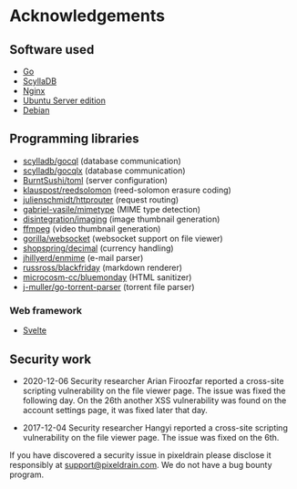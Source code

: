 # Acknowledgements

## Software used

 * [Go](https://golang.org/)
 * [ScyllaDB](https://www.scylladb.com/)
 * [Nginx](https://www.nginx.com/)
 * [Ubuntu Server edition](https://ubuntu.com/)
 * [Debian](https://www.debian.org/)

## Programming libraries

 * [scylladb/gocql](https://github.com/scylladb/gocql) (database communication)
 * [scylladb/gocqlx](https://github.com/scylladb/gocqlx) (database communication)
 * [BurntSushi/toml](https://github.com/BurntSushi/toml) (server configuration)
 * [klauspost/reedsolomon](https://github.com/klauspost/reedsolomon) (reed-solomon erasure coding)
 * [julienschmidt/httprouter](https://github.com/julienschmidt/httprouter) (request routing)
 * [gabriel-vasile/mimetype](https://github.com/gabriel-vasile/mimetype) (MIME type detection)
 * [disintegration/imaging](https://github.com/disintegration/imaging) (image thumbnail generation)
 * [ffmpeg](https://ffmpeg.org/) (video thumbnail generation)
 * [gorilla/websocket](https://github.com/gorilla/websocket) (websocket support on file viewer)
 * [shopspring/decimal](https://github.com/shopspring/decimal) (currency handling)
 * [jhillyerd/enmime](https://github.com/jhillyerd/enmime) (e-mail parser)
 * [russross/blackfriday](https://github.com/russross/blackfriday) (markdown renderer)
 * [microcosm-cc/bluemonday](https://github.com/microcosm-cc/bluemonday) (HTML sanitizer)
 * [j-muller/go-torrent-parser](https://github.com/j-muller/go-torrent-parser) (torrent file parser)

### Web framework

 * [Svelte](https://svelte.dev/)

## Security work

 * 2020-12-06 Security researcher Arian Firoozfar reported a cross-site
   scripting vulnerability on the file viewer page. The issue was fixed the
   following day. On the 26th another XSS vulnerability was found on the account
   settings page, it was fixed later that day.

 * 2017-12-04 Security researcher Hangyi reported a cross-site scripting
   vulnerability on the file viewer page. The issue was fixed on the 6th.

If you have discovered a security issue in pixeldrain please disclose it
responsibly at [support@pixeldrain.com](mailto:support@pixeldrain.com). We do
not have a bug bounty program.
